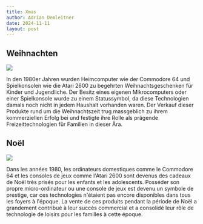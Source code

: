 ```yaml
---
title: Xmas
author: Adrian Demleitner
date: 2024-11-11
layout: post
---
```


## Weihnachten

![](/lets-play/assets/photos/xmas_1.jpg)

In den 1980er Jahren wurden Heimcomputer wie der Commodore 64 und Spielkonsolen wie die Atari 2600 zu begehrten Weihnachtsgeschenken für Kinder und Jugendliche. Der Besitz eines eigenen Mikrocomputers oder einer Spielkonsole wurde zu einem Statussymbol, da diese Technologien damals noch nicht in jedem Haushalt vorhanden waren. Der Verkauf dieser Produkte rund um die Weihnachtszeit trug massgeblich zu ihrem kommerziellen Erfolg bei und festigte ihre Rolle als prägende Freizeittechnologien für Familien in dieser Ära.

## Noël

![](/lets-play/assets/photos/xmas_2.webp)

Dans les années 1980, les ordinateurs domestiques comme le Commodore 64 et les consoles de jeux comme l'Atari 2600 sont devenus des cadeaux de Noël très prisés pour les enfants et les adolescents. Posséder son propre micro-ordinateur ou une console de jeux est devenu un symbole de prestige, car ces technologies n'étaient pas encore disponibles dans tous les foyers à l'époque. La vente de ces produits pendant la période de Noël a grandement contribué à leur succès commercial et a consolidé leur rôle de technologie de loisirs pour les familles à cette époque.